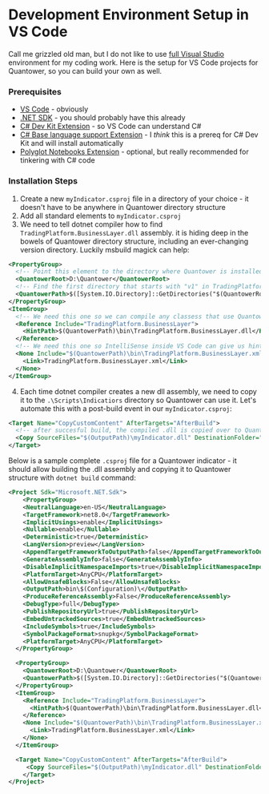 # Development Environment Setup in VS Code

Call me grizzled old man, but I do not like to use [full Visual Studio](https://help.quantower.com/quantower/quantower-algo/installing-visual-studio) environment for my coding work. Here is the setup for VS Code projects for Quantower, so you can build your own as well.

### Prerequisites

- [VS Code](https://code.visualstudio.com/) - obviously
- [.NET SDK](https://dotnet.microsoft.com/en-us/download) - you should probably have this already
- [C# Dev Kit Extension](https://marketplace.visualstudio.com/items?itemName=ms-dotnettools.csdevkit) - so VS Code can understand C#
- [C# Base language support Extension](https://marketplace.visualstudio.com/items?itemName=ms-dotnettools.csharp) - I *think* this is a prereq for C# Dev Kit and will install automatically
- [Polyglot Notebooks Extension](https://marketplace.visualstudio.com/items?itemName=ms-dotnettools.dotnet-interactive-vscode) - optional, but really recommended for tinkering with C# code

### Installation Steps

1. Create a new `myIndicator.csproj` file in a directory of your choice - it doesn't have to be anywhere in Quantower directory structure
2. Add all standard elements to `myIndicator.csproj`
3. We need to tell dotnet compiler how to find `TradingPlatform.BusinessLayer.dll` assembly. it is hiding deep in the bowels of Quantower directory structure, including an ever-changing version directory. Luckily msbuild magick can help:

``` XML
<PropertyGroup>
  <!-- Point this element to the directory where Quantower is installed -->
  <QuantowerRoot>D:\Quantower</QuantowerRoot>
  <!-- Find the first directory that starts with "v1" in TradingPlatform  -->
  <QuantowerPath>$([System.IO.Directory]::GetDirectories("$(QuantowerRoot)\TradingPlatform", "v1*")[0])</QuantowerPath>
</PropertyGroup>
<ItemGroup>
  <!-- We need this one so we can compile any classess that use Quantower API -->
  <Reference Include="TradingPlatform.BusinessLayer">
    <HintPath>$(QuantowerPath)\bin\TradingPlatform.BusinessLayer.dll</HintPath>
  </Reference>
  <!-- We need this one so IntelliSense inside VS Code can give us hints -->
  <None Include="$(QuantowerPath)\bin\TradingPlatform.BusinessLayer.xml">
    <Link>TradingPlatform.BusinessLayer.xml</Link>
  </None>
</ItemGroup>
```
4. Each time dotnet compiler creates a new dll assembly, we need to copy it to the `.\Scripts\Indicatiors` directory so Quantower can use it. Let's automate this with a post-build event in our `myIndicator.csproj`:

``` xml
<Target Name="CopyCustomContent" AfterTargets="AfterBuild">
  <!-- after succesful build, the compiled .dll is copied over to Quantower structure  -->
  <Copy SourceFiles="$(OutputPath)\myIndicator.dll" DestinationFolder="$(QuantowerRoot)\Settings\Scripts\Indicators\myIndicator" />
</Target>
```

Below is a sample complete `.csproj` file for a Quantower indicator - it should allow building the .dll assembly and copying it to Quantower structure with `dotnet build` command:

``` xml
﻿<Project Sdk="Microsoft.NET.Sdk">
    <PropertyGroup>
    <NeutralLanguage>en-US</NeutralLanguage>
    <TargetFramework>net8.0</TargetFramework>
    <ImplicitUsings>enable</ImplicitUsings>
    <Nullable>enable</Nullable>
    <Deterministic>true</Deterministic>
    <LangVersion>preview</LangVersion>
    <AppendTargetFrameworkToOutputPath>false</AppendTargetFrameworkToOutputPath>
    <GenerateAssemblyInfo>false</GenerateAssemblyInfo>
    <DisableImplicitNamespaceImports>true</DisableImplicitNamespaceImports>
    <PlatformTarget>AnyCPU</PlatformTarget>
    <AllowUnsafeBlocks>False</AllowUnsafeBlocks>
    <OutputPath>bin\$(Configuration)\</OutputPath>
    <ProduceReferenceAssembly>False</ProduceReferenceAssembly>
    <DebugType>full</DebugType>
    <PublishRepositoryUrl>true</PublishRepositoryUrl>
    <EmbedUntrackedSources>true</EmbedUntrackedSources>
    <IncludeSymbols>true</IncludeSymbols>
    <SymbolPackageFormat>snupkg</SymbolPackageFormat>
    <PlatformTarget>AnyCPU</PlatformTarget>
  </PropertyGroup>

  <PropertyGroup>
    <QuantowerRoot>D:\Quantower</QuantowerRoot>
    <QuantowerPath>$([System.IO.Directory]::GetDirectories("$(QuantowerRoot)\TradingPlatform", "v1*")[0])</QuantowerPath>
  </PropertyGroup>
  <ItemGroup>
    <Reference Include="TradingPlatform.BusinessLayer">
      <HintPath>$(QuantowerPath)\bin\TradingPlatform.BusinessLayer.dll</HintPath>
    </Reference>
    <None Include="$(QuantowerPath)\bin\TradingPlatform.BusinessLayer.xml">
      <Link>TradingPlatform.BusinessLayer.xml</Link>
    </None>
  </ItemGroup>

  <Target Name="CopyCustomContent" AfterTargets="AfterBuild">
     <Copy SourceFiles="$(OutputPath)\myIndicator.dll" DestinationFolder="$(QuantowerRoot)\Settings\Scripts\Indicators\myIndicator" />
    </Target>
</Project>
```